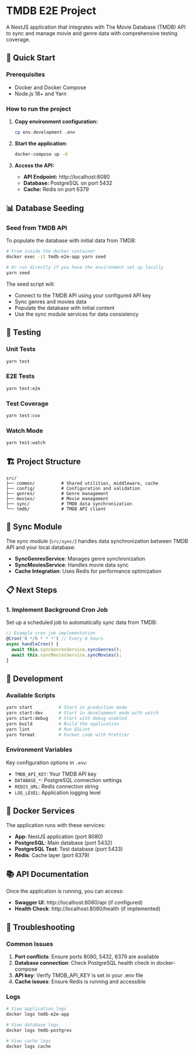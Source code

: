 # TMDB E2E Project

A NestJS application that integrates with The Movie Database (TMDB) API to sync and manage movie and genre data with comprehensive testing coverage.

## 🚀 Quick Start

### Prerequisites
- Docker and Docker Compose
- Node.js 18+ and Yarn

### How to run the project

1. **Copy environment configuration:**
   ```bash
   cp env.development .env
   ```

2. **Start the application:**
   ```bash
   docker-compose up -d
   ```

3. **Access the API:**
   - **API Endpoint:** http://localhost:8080
   - **Database:** PostgreSQL on port 5432
   - **Cache:** Redis on port 6379

## 📊 Database Seeding

### Seed from TMDB API
To populate the database with initial data from TMDB:

```bash
# From inside the docker container
docker exec -it tmdb-e2e-app yarn seed

# Or run directly if you have the environment set up locally
yarn seed
```

The seed script will:
- Connect to the TMDB API using your configured API key
- Sync genres and movies data
- Populate the database with initial content
- Use the sync module services for data consistency

## 🧪 Testing

### Unit Tests
```bash
yarn test
```

### E2E Tests
```bash
yarn test:e2e
```

### Test Coverage
```bash
yarn test:cov
```

### Watch Mode
```bash
yarn test:watch
```

## 🏗️ Project Structure

```
src/
├── common/          # Shared utilities, middleware, cache
├── config/          # Configuration and validation
├── genres/          # Genre management
├── movies/          # Movie management
├── sync/            # TMDB data synchronization
└── tmdb/            # TMDB API client
```

## 🔄 Sync Module

The sync module (`src/sync/`) handles data synchronization between TMDB API and your local database:

- **SyncGenresService**: Manages genre synchronization
- **SyncMoviesService**: Handles movie data sync
- **Cache Integration**: Uses Redis for performance optimization

## 📋 Next Steps

### 1. Implement Background Cron Job
Set up a scheduled job to automatically sync data from TMDB:

```typescript
// Example cron job implementation
@Cron('0 */6 * * *') // Every 6 hours
async handleCron() {
  await this.syncGenresService.syncGenres();
  await this.syncMoviesService.syncMovies();
}
```

## 🔧 Development

### Available Scripts
```bash
yarn start          # Start in production mode
yarn start:dev      # Start in development mode with watch
yarn start:debug    # Start with debug enabled
yarn build          # Build the application
yarn lint           # Run ESLint
yarn format         # Format code with Prettier
```

### Environment Variables
Key configuration options in `.env`:
- `TMDB_API_KEY`: Your TMDB API key
- `DATABASE_*`: PostgreSQL connection settings
- `REDIS_URL`: Redis connection string
- `LOG_LEVEL`: Application logging level

## 🐳 Docker Services

The application runs with these services:
- **App**: NestJS application (port 8080)
- **PostgreSQL**: Main database (port 5432)
- **PostgreSQL Test**: Test database (port 5433)
- **Redis**: Cache layer (port 6379)

## 📚 API Documentation

Once the application is running, you can access:
- **Swagger UI**: http://localhost:8080/api (if configured)
- **Health Check**: http://localhost:8080/health (if implemented)

## 🚨 Troubleshooting

### Common Issues
1. **Port conflicts**: Ensure ports 8080, 5432, 6379 are available
2. **Database connection**: Check PostgreSQL health check in docker-compose
3. **API key**: Verify TMDB_API_KEY is set in your .env file
4. **Cache issues**: Ensure Redis is running and accessible

### Logs
```bash
# View application logs
docker logs tmdb-e2e-app

# View database logs
docker logs tmdb-postgres

# View cache logs
docker logs cache
```